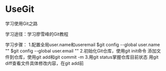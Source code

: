 # UseGit
学习使用Git之路


学习途径：学习廖雪峰的Git教程

学习步骤：
		  1.配置全局user.name和useremail
		  		$git config --global user.name ""
		  		$git config --global user.email ""
		  2.初始化Git仓库，使用git init命令
		  	添加文件到仓库，使用git add和git commit -m
		  3.用git status掌握仓库目前状态
		    用git diff查看文件具体修改内容，在git add前